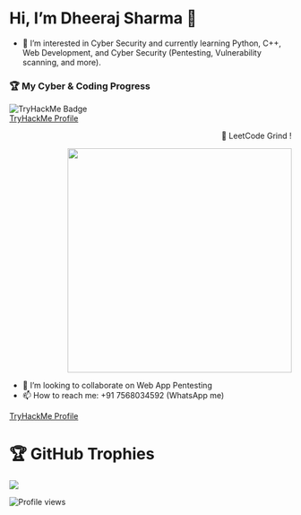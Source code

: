 # Hi, I’m Dheeraj Sharma 👋
  
- 👀 I’m interested in Cyber Security and currently learning Python, C++, Web Development, and Cyber Security (Pentesting, Vulnerability scanning, and more).  
### 🏆 My Cyber & Coding Progress   
  ![TryHackMe Badge](https://tryhackme-badges.s3.amazonaws.com/dheeraj5988.png)  
  [TryHackMe Profile](https://tryhackme.com/p/dheeraj5988)
  <p align="right">
  🚀 LeetCode Grind ! 
  </p>
  <p align="right">
  <img src="https://leetcard.jacoblin.cool/dheeraj_5988?theme=dark&ext=heatmap" width="400">

- 💞️ I’m looking to collaborate on Web App Pentesting  
- 📫 How to reach me: +91 7568034592 (WhatsApp me)

[TryHackMe Profile](https://tryhackme.com/p/dheeraj5988)  
 



# 🏆 GitHub Trophies

![](https://github-profile-trophy.vercel.app/?username=dheeraj5988&margin-w=8&margin-h=4&theme=onedark)


![Profile views](https://komarev.com/ghpvc/?username=dheeraj5988&label=Profile%20views&color=0e75b6&style=flat)
